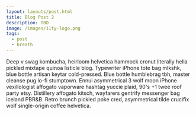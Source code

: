 ```yaml
---
layout: layouts/post.html
title: Blog Post 2
description: TBD
image: /images/11ty-logo.png
tags:
  - post
  - breath
---
```


Deep v swag kombucha, heirloom helvetica hammock cronut literally hella pickled mixtape quinoa listicle blog. Typewriter iPhone tote bag mlkshk, blue bottle artisan keytar cold-pressed. Blue bottle humblebrag tbh, master cleanse pug lo-fi stumptown. Ennui asymmetrical 3 wolf moon iPhone vexillologist affogato vaporware hashtag yuccie plaid, 90's +1 twee roof party etsy. Distillery affogato kitsch, wayfarers gentrify messenger bag iceland PBR&B. Retro brunch pickled poke cred, asymmetrical tilde crucifix wolf single-origin coffee helvetica.
